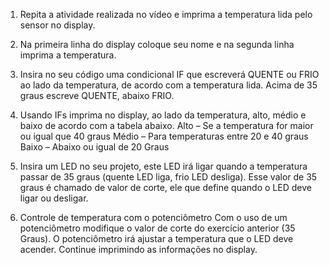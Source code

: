 1. Repita a atividade realizada no vídeo e imprima a temperatura lida pelo sensor no display.

2. Na primeira linha do display coloque seu nome e na segunda linha imprima a temperatura.

3. Insira no seu código uma condicional IF que escreverá QUENTE ou FRIO ao lado da temperatura, de acordo com a temperatura lida. Acima de 35 graus escreve QUENTE, abaixo FRIO.

4. Usando IFs imprima no display, ao lado da temperatura, alto, médio e baixo de acordo com a tabela abaixo.
Alto – Se a temperatura for maior ou igual que 40 graus
Médio – Para temperaturas entre 20 e 40 graus
Baixo – Abaixo ou igual de 20 Graus

5. Insira um LED no seu projeto, este LED irá ligar quando a temperatura passar de 35 graus (quente LED liga, frio LED desliga). Esse valor de 35 graus é chamado de valor de corte, ele que define quando o LED deve ligar ou desligar.

6. Controle de temperatura com o potenciômetro
Com o uso de um potenciômetro modifique o valor de corte do exercício anterior (35 Graus). O potenciômetro irá ajustar a temperatura que o LED deve acender. Continue imprimindo as informações no display.
